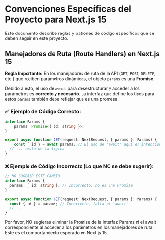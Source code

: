 # Convenciones Específicas del Proyecto para Next.js 15

Este documento describe reglas y patrones de código específicos que se deben seguir en este proyecto.

## Manejadores de Ruta (Route Handlers) en Next.js 15

**Regla Importante:** En los manejadores de ruta de la API (`GET`, `POST`, `DELETE`, etc.) que reciben parámetros dinámicos, el objeto `params` es una **Promise**.

Debido a esto, el uso de `await` para desestructurar y acceder a los parámetros es **correcto y necesario**. La interfaz que define los tipos para estos `params` también debe reflejar que es una promesa.

### ✅ Ejemplo de Código Correcto:

```typescript
interface Params {
    params: Promise<{ id: string }>;
}

export async function GET(request: NextRequest, { params }: Params) {
    const { id } = await params; // El uso de 'await' aquí es intencional y correcto.
  // ... resto de la lógica
}
```
### ❌ Ejemplo de Código Incorrecto (Lo que NO se debe sugerir):

```typescript
// NO SUGERIR ESTE CAMBIO
interface Params {
  params: { id: string }; // Incorrecto, no es una Promise
}

export async function GET(request: NextRequest, { params }: Params) {
  const { id } = params; // Incorrecto, falta el 'await'
  // ...
}
```
Por favor, NO sugieras eliminar la Promise de la interfaz Params ni el await correspondiente al acceder a los parámetros en los manejadores de ruta. Este es el comportamiento esperado en Next.js 15.
